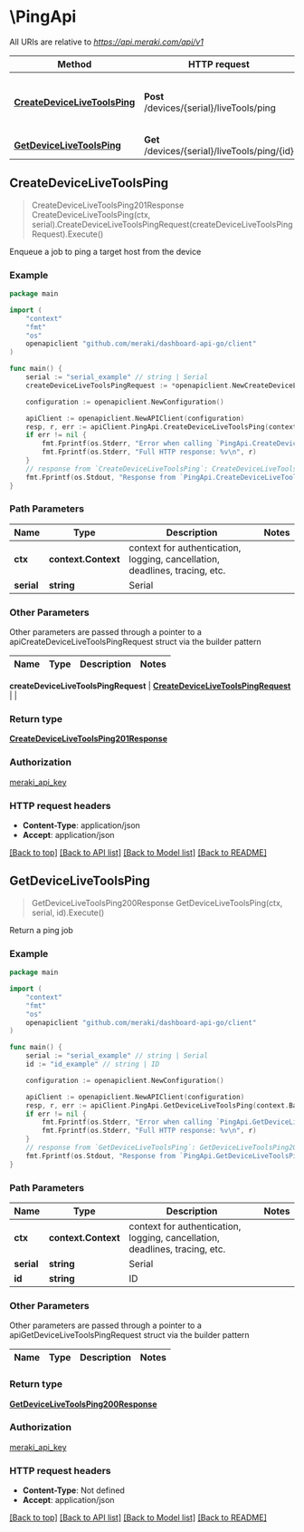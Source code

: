 # \PingApi

All URIs are relative to *https://api.meraki.com/api/v1*

Method | HTTP request | Description
------------- | ------------- | -------------
[**CreateDeviceLiveToolsPing**](PingApi.md#CreateDeviceLiveToolsPing) | **Post** /devices/{serial}/liveTools/ping | Enqueue a job to ping a target host from the device
[**GetDeviceLiveToolsPing**](PingApi.md#GetDeviceLiveToolsPing) | **Get** /devices/{serial}/liveTools/ping/{id} | Return a ping job



## CreateDeviceLiveToolsPing

> CreateDeviceLiveToolsPing201Response CreateDeviceLiveToolsPing(ctx, serial).CreateDeviceLiveToolsPingRequest(createDeviceLiveToolsPingRequest).Execute()

Enqueue a job to ping a target host from the device



### Example

```go
package main

import (
    "context"
    "fmt"
    "os"
    openapiclient "github.com/meraki/dashboard-api-go/client"
)

func main() {
    serial := "serial_example" // string | Serial
    createDeviceLiveToolsPingRequest := *openapiclient.NewCreateDeviceLiveToolsPingRequest("Target_example") // CreateDeviceLiveToolsPingRequest | 

    configuration := openapiclient.NewConfiguration()

    apiClient := openapiclient.NewAPIClient(configuration)
    resp, r, err := apiClient.PingApi.CreateDeviceLiveToolsPing(context.Background(), serial).CreateDeviceLiveToolsPingRequest(createDeviceLiveToolsPingRequest).Execute()
    if err != nil {
        fmt.Fprintf(os.Stderr, "Error when calling `PingApi.CreateDeviceLiveToolsPing``: %v\n", err)
        fmt.Fprintf(os.Stderr, "Full HTTP response: %v\n", r)
    }
    // response from `CreateDeviceLiveToolsPing`: CreateDeviceLiveToolsPing201Response
    fmt.Fprintf(os.Stdout, "Response from `PingApi.CreateDeviceLiveToolsPing`: %v\n", resp)
}
```

### Path Parameters


Name | Type | Description  | Notes
------------- | ------------- | ------------- | -------------
**ctx** | **context.Context** | context for authentication, logging, cancellation, deadlines, tracing, etc.
**serial** | **string** | Serial | 

### Other Parameters

Other parameters are passed through a pointer to a apiCreateDeviceLiveToolsPingRequest struct via the builder pattern


Name | Type | Description  | Notes
------------- | ------------- | ------------- | -------------

 **createDeviceLiveToolsPingRequest** | [**CreateDeviceLiveToolsPingRequest**](CreateDeviceLiveToolsPingRequest.md) |  | 

### Return type

[**CreateDeviceLiveToolsPing201Response**](CreateDeviceLiveToolsPing201Response.md)

### Authorization

[meraki_api_key](../README.md#meraki_api_key)

### HTTP request headers

- **Content-Type**: application/json
- **Accept**: application/json

[[Back to top]](#) [[Back to API list]](../README.md#documentation-for-api-endpoints)
[[Back to Model list]](../README.md#documentation-for-models)
[[Back to README]](../README.md)


## GetDeviceLiveToolsPing

> GetDeviceLiveToolsPing200Response GetDeviceLiveToolsPing(ctx, serial, id).Execute()

Return a ping job



### Example

```go
package main

import (
    "context"
    "fmt"
    "os"
    openapiclient "github.com/meraki/dashboard-api-go/client"
)

func main() {
    serial := "serial_example" // string | Serial
    id := "id_example" // string | ID

    configuration := openapiclient.NewConfiguration()

    apiClient := openapiclient.NewAPIClient(configuration)
    resp, r, err := apiClient.PingApi.GetDeviceLiveToolsPing(context.Background(), serial, id).Execute()
    if err != nil {
        fmt.Fprintf(os.Stderr, "Error when calling `PingApi.GetDeviceLiveToolsPing``: %v\n", err)
        fmt.Fprintf(os.Stderr, "Full HTTP response: %v\n", r)
    }
    // response from `GetDeviceLiveToolsPing`: GetDeviceLiveToolsPing200Response
    fmt.Fprintf(os.Stdout, "Response from `PingApi.GetDeviceLiveToolsPing`: %v\n", resp)
}
```

### Path Parameters


Name | Type | Description  | Notes
------------- | ------------- | ------------- | -------------
**ctx** | **context.Context** | context for authentication, logging, cancellation, deadlines, tracing, etc.
**serial** | **string** | Serial | 
**id** | **string** | ID | 

### Other Parameters

Other parameters are passed through a pointer to a apiGetDeviceLiveToolsPingRequest struct via the builder pattern


Name | Type | Description  | Notes
------------- | ------------- | ------------- | -------------



### Return type

[**GetDeviceLiveToolsPing200Response**](GetDeviceLiveToolsPing200Response.md)

### Authorization

[meraki_api_key](../README.md#meraki_api_key)

### HTTP request headers

- **Content-Type**: Not defined
- **Accept**: application/json

[[Back to top]](#) [[Back to API list]](../README.md#documentation-for-api-endpoints)
[[Back to Model list]](../README.md#documentation-for-models)
[[Back to README]](../README.md)

